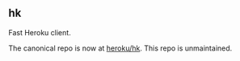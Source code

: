 ## hk

Fast Heroku client.

The canonical repo is now at [heroku/hk](https://github.com/heroku/hk). This repo is unmaintained.
